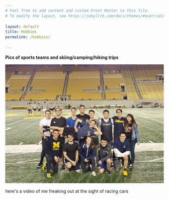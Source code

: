```yaml
---
# Feel free to add content and custom Front Matter to this file.
# To modify the layout, see https://jekyllrb.com/docs/themes/#overriding-theme-defaults

layout: default
title: Hobbies
permalink: /hobbies/

---
```


**Pics of sports teams and skiing/camping/hiking trips**

<p align="center">
  <img src="/images/FrisbeeF19.jpg" alt="animated" />
</p>


here's a video of me freaking out at the sight of racing cars
